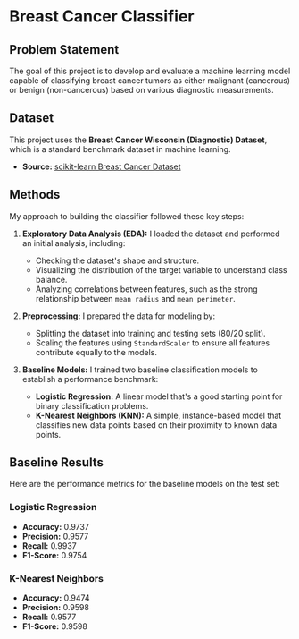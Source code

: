 # Breast Cancer Classifier

## Problem Statement

The goal of this project is to develop and evaluate a machine learning model capable of classifying breast cancer tumors as either malignant (cancerous) or benign (non-cancerous) based on various diagnostic measurements.

## Dataset

This project uses the **Breast Cancer Wisconsin (Diagnostic) Dataset**, which is a standard benchmark dataset in machine learning.
- **Source:** [scikit-learn Breast Cancer Dataset](https://scikit-learn.org/stable/datasets/toy_dataset.html#breast-cancer-dataset)

## Methods

My approach to building the classifier followed these key steps:

1.  **Exploratory Data Analysis (EDA):** I loaded the dataset and performed an initial analysis, including:
    - Checking the dataset's shape and structure.
    - Visualizing the distribution of the target variable to understand class balance.
    - Analyzing correlations between features, such as the strong relationship between `mean radius` and `mean perimeter`.

2.  **Preprocessing:** I prepared the data for modeling by:
    - Splitting the dataset into training and testing sets (80/20 split).
    - Scaling the features using `StandardScaler` to ensure all features contribute equally to the models.

3.  **Baseline Models:** I trained two baseline classification models to establish a performance benchmark:
    - **Logistic Regression:** A linear model that's a good starting point for binary classification problems.
    - **K-Nearest Neighbors (KNN):** A simple, instance-based model that classifies new data points based on their proximity to known data points.

## Baseline Results

Here are the performance metrics for the baseline models on the test set:

### Logistic Regression
- **Accuracy:** 0.9737
- **Precision:** 0.9577
- **Recall:** 0.9937
- **F1-Score:** 0.9754

### K-Nearest Neighbors
- **Accuracy:** 0.9474
- **Precision:** 0.9598
- **Recall:** 0.9577
- **F1-Score:** 0.9598
